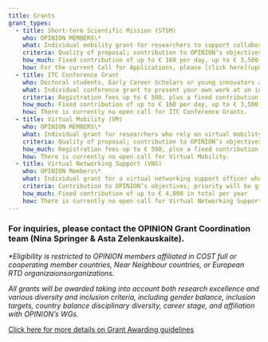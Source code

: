 ```yaml
---
title: Grants
grant_types:
  - title: Short-term Scientific Mission (STSM)
    who: OPINION MEMBERS\*
    what: Individual mobility grant for researchers to support collaborations, training activities or mentoring schemes with partners in another country
    criteria: Quality of proposal; contribution to OPINION’s objectives; priority will be given to applications that involve Early Career Scholars and Inclusion Target Countries
    how_much: Fixed contribution of up to € 160 per day, up to € 3,500 in total
    how: For the current Call for Applications, please [click here](updates/call-for-applications-short-term-scientific-missions_2023-05-17).
  - title: ITC Conference Grant
    who: Doctoral students, Early Career Scholars or young innovators affiliated in an  Inclusiveness Target Country or Near Neighbour Country
    what: Individual conference grant to present your own work at an international conference
    criteria: Registration fees up to € 500, plus a fixed contribution of up to € 160  per day, up to € 2,500 in total
    how_much: Fixed contribution of up to € 160 per day, up to € 3,500 in total
    how: There is currently no open call for ITC Conference Grants.
  - title: Virtual Mobility (VM)
    who: OPINION MEMBERS\*
    what: Individual grant for researchers who rely on virtual mobility to engage in collaborations, training activities, or mentoring schemes with partners in another country
    criteria: Quality of proposal; contribution to OPINION’s objectives; priority will be given to applications that involve Early Career Scholars and Inclusion Target Countries
    how_much: Registration fees up to € 500, plus a fixed contribution of up to € 160 per day, up to € 2,500 in total
    how: There is currently no open call for Virtual Mobility.
  - title: Virtual Networking Support (VNS)
    who: OPINION Members\*
    what: Individual grant for a virtual networking support officer who supports the network in developing and implementing virtual or hybrid modes of collaboration
    criteria: Contribution to OPINION’s objectives; priority will be given to applications that involve Early Career Scholars and Inclusion Target Countries
    how_much: Fixed contribution of up to € 4,000 in total per year
    how: There is currently no open call for Virtual Networking Support.
---
```


### For inquiries, please contact the OPINION Grant Coordination team (Nina Springer & Asta Zelenkauskaite).

_\*Eligibility is restricted to OPINION members affiliated in COST full or cooperating member countries, Near Neighbour countries, or European RTD organizaionsorganizations._

_All grants will be awarded taking into account both research excellence and various diversity and inclusion criteria, including gender balance, inclusion targets, country balance disciplinary diversity, career stage, and affiliation with OPINION’s WGs._

[Click here for more details on Grant Awarding guidelines](https://www.cost.eu/uploads/2021/12/Grant-Awarding-userguide.pdf)
